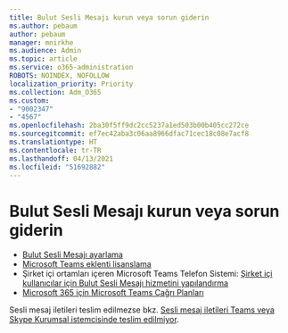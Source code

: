 ```yaml
---
title: Bulut Sesli Mesajı kurun veya sorun giderin
ms.author: pebaum
author: pebaum
manager: mnirkhe
ms.audience: Admin
ms.topic: article
ms.service: o365-administration
ROBOTS: NOINDEX, NOFOLLOW
localization_priority: Priority
ms.collection: Adm_O365
ms.custom:
- "9002347"
- "4567"
ms.openlocfilehash: 2ba30f5ff9dc2cc5237a1ed503b00b405cc272ce
ms.sourcegitcommit: ef7ec42aba3c06aa8966dfac71cec18c08e7acf8
ms.translationtype: HT
ms.contentlocale: tr-TR
ms.lasthandoff: 04/13/2021
ms.locfileid: "51692882"
---
```

# <a name="set-up-or-troubleshoot-cloud-voicemail"></a>Bulut Sesli Mesajı kurun veya sorun giderin

- [Bulut Sesli Mesajı ayarlama](https://docs.microsoft.com/microsoftteams/set-up-phone-system-voicemail) 
- [Microsoft Teams eklenti lisanslama](https://docs.microsoft.com/microsoftteams/teams-add-on-licensing/microsoft-teams-add-on-licensing) 
- Şirket içi ortamları içeren Microsoft Teams Telefon Sistemi: [Şirket içi kullanıcılar için Bulut Sesli Mesajı hizmetini yapılandırma](https://docs.microsoft.com/skypeforbusiness/hybrid/configure-cloud-voicemail) 
- [Microsoft 365 için Microsoft Teams Çağrı Planları](https://docs.microsoft.com//microsoftteams/calling-plans-for-office-365) 

Sesli mesaj iletileri teslim edilmezse bkz. [Sesli mesaj iletileri Teams veya Skype Kurumsal istemcisinde teslim edilmiyor](https://docs.microsoft.com/SkypeForBusiness/troubleshoot/hybrid-phone-system/voicemails-not-delivered).